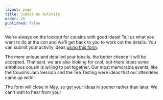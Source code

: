 ```yaml
---
layout: page
title: Submit an Activity
order: 20
published: false
---
```


We're always on the lookout for cousins with good ideas! Tell us what you want to do at the con and we'll get back to you to work out the details. You can submit your activity ideas [using this form](https://docs.google.com/forms/d/e/1FAIpQLSf8lJBH8NTmf5ixCQoi8UuOdhEry3wVM_p6zT5yx5Dpze05Vw/viewform).

The more unique and detailed your idea is, the better chance it will be accepted. That said, we are also looking for cool, out-there ideas some ambitious cousin is willing to put together. Our most memorable events, like the Cousins Jam Session and the Tea Tasting were ideas that our attendees came up with!

The form will close in May, so get your ideas in sooner rather than later. We can't wait to hear from you!
